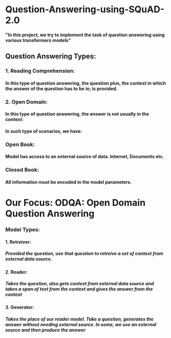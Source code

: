# Question-Answering-using-SQuAD-2.0
#### "In this project, we try to implement the task of question answering using various transformers models"

## Question Answering Types:

### 1. Reading Comprehension:
#### In this type of question answering, the question plus, the context in which the answer of the question has to be in; is provided.


### 2. Open Domain:
#### In this type of question answering, the answer is not usually in the context:
#### In such type of scenarios, we have:
   ### Open Book:
 #### Model has access to an external source of data. Internet, Documents etc.

### Closed Book:
 #### All information must be encoded in the model parameters.


 # Our Focus: ODQA: Open Domain Question Answering
 ### Model Types:

 #### 1. Retreiver:
 ##### Provided the question, use that question to retreive a set of context from external data source.

 #### 2. Reader:
 ##### Takes the question, also gets context from external data source and takes a span of text from the context and gives the answer from the context

 #### 3. Generator:
 ##### Takes the place of our reader model. Take a question, generates the answer without needing external source. In some, we use an external source and then produce the answer    